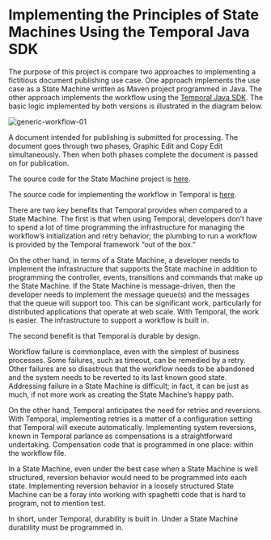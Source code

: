 # Implementing the Principles of State Machines Using the Temporal Java SDK

The purpose of this project is compare two approaches to implementing a fictitious document publishing use case. One approach implements the use case as a State Machine written as Maven project programmed in Java.
The other approach implements the workflow using the [Temporal Java SDK](https://github.com/temporalio/sdk-java). The basic logic implemented by both versions is illustrated in the diagram below.

![generic-workflow-01](https://github.com/temporalio/temporal-development-patterns-whitepapers/assets/1110569/462e7e65-dfcb-4527-b9cf-4b689339bf06)

A document intended for publishing is submitted for processing. The document goes through two phases, Graphic Edit and Copy Edit simultaneously. Then when both phases complete the document is passed on for publication.

The source code for the State Machine project is [here](./statemachine).

The source code for implementing the workflow in Temporal is [here](./temporal).

There are two key benefits that Temporal provides when compared to a State Machine. The first is that when using Temporal, developers don’t have to spend a lot of time programming the infrastructure for managing the workflow’s initialization and retry behavior; the plumbing to run a workflow is provided by the Temporal framework “out of the box.”

On the other hand, in terms of a State Machine, a developer needs to implement the infrastructure that supports the State machine in addition to programming the controller, events, transitions and commands that make up the State Machine. If the State Machine is message-driven, then the developer needs to implement the message queue(s) and the messages that the queue will support too. This can be significant work, particularly for distributed applications that operate at web scale. With Temporal, the work is easier. The infrastructure to support a workflow is built in.

The second benefit is that Temporal is durable by design.

Workflow failure is commonplace, even with the simplest of business processes. Some failures, such as timeout, can be remedied by a retry. Other failures are so disastrous that the workflow needs to be abandoned and the system needs to be reverted to its last known good state. Addressing failure in a State Machine is difficult; in fact, it can be just as much, if not more work as creating the State Machine’s happy path.

On the other hand, Temporal anticipates the need for retries and reversions. With Temporal, implementing retries is a matter of a configuration setting that Temporal will execute automatically. Implementing system reversions, known in Temporal parlance as compensations is a straightforward undertaking. Compensation code that is programmed in one place: within the workflow file.

In a State Machine, even under the best case when a State Machine is well structured, reversion behavior would need to be programmed into each state. Implementing reversion behavior in a loosely structured State Machine can be a foray into working with spaghetti code that is hard to program, not to mention test.

In short, under Temporal, durability is built in. Under a State Machine durability must be programmed in.
